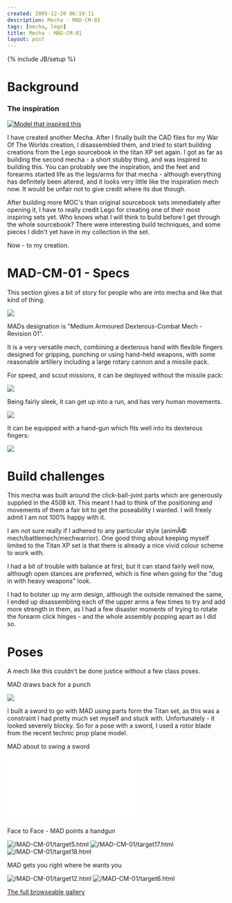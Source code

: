 ```yaml
---
created: 2005-12-20 06:19:11
description: Mecha - MAD-CM-01
tags: [mecha, lego]
title: Mecha - MAD-CM-01
layout: post
---
```

{% include JB/setup %}

# Background

### The inspiration
[![Model that inspired this](/MAD-CM-01/thumbnails/image346.jpg)](/MAD-CM-01/target0.html)

I have created another Mecha. After I finally built the CAD files for my War Of The Worlds creation, I disassembled them, and tried to start building creations from the Lego sourcebook in the titan XP set again. I got as far as building the second mecha - a short stubby thing, and was inspired to building this. You can probably see the inspiration, and the feet and forearms started life as the legs/arms for that mecha - although everything has definitely been altered, and it looks very little like the inspiration mech now. It would be unfair not to give credit where its due though.

After building more MOC's than original sourcebook sets immediately after opening it, I have to really credit Lego for creating one of their most inspiring sets yet. Who knows what I will think to build before I get through the whole sourcebook? There were interesting build techniques, and some pieces I didn't yet have in my collection in the set.

Now - to my creation.

# MAD-CM-01 - Specs

This section gives a bit of story for people who are into mecha and like that kind of thing.

![](/MAD-CM-01/images/p1010129.jpg)

MADs designation is "Medium Armoured Dexterous-Combat Mech - Revision 01".

It is a very versatile mech, combining a dexterous hand with flexible fingers designed for gripping, punching or using hand-held weapons, with some reasonable artillery including a large rotary cannon and a missile pack.

For speed, and scout missions, it can be deployed without the missile pack:

![](/MAD-CM-01/images/p1010128.jpg)

Being fairly sleek, it can get up into a run, and has very human movements.

![](/MAD-CM-01/images/p1010143.jpg)

It can be equipped with a hand-gun which fits well into its dexterous fingers:

![](/MAD-CM-01/images/p1010138.jpg)

# Build challenges

This mecha was built around the click-ball-joint parts which are generously supplied in the 4508 kit. This meant I had to think of the positioning and movements of them a fair bit to get the poseability I wanted. I will freely admit I am not 100% happy with it.

I am not sure really if I adhered to any particular style (animÃ© mech/battlemech/mechwarrior). One good thing about keeping myself limited to the Titan XP set is that there is already a nice vivid colour scheme to work with.

I had a bit of trouble with balance at first, but it can stand fairly well now, although open stances are preferred, which is fine when going for the "dug in with heavy weapons" look.

I had to bolster up my arm design, although the outside remained the same, I ended up disassembling each of the upper arms a few times to try and add more strength in them, as I had a few disaster moments of trying to rotate the forearm click hinges - and the whole assembly popping apart as I did so.

# Poses

A mech like this couldn't be done justice without a few class poses.

MAD draws back for a punch

![](/MAD-CM-01/images/p1010132.jpg)

I built a sword to go with MAD using parts form the Titan set, as this was a constraint I had pretty much set myself and stuck with. Unfortunately - it looked severely blocky. So for a pose with a sword, I used a rotor blade from the recent technic prop plane model.

MAD about to swing a sword

![ ![](/MAD-CM-01/thumbnails/p1010139.jpg) ](/MAD-CM-01/target7.html)

Face to Face - MAD points a handgun

![/MAD-CM-01/target5.html](/MAD-CM-01/thumbnails/p1010140.jpg)
![/MAD-CM-01/target17.html](/MAD-CM-01/thumbnails/p1010141.jpg)
![/MAD-CM-01/target18.html](/MAD-CM-01/thumbnails/p1010142.jpg)

MAD gets you right where he wants you

![/MAD-CM-01/target12.html](/MAD-CM-01/thumbnails/p1010134.jpg)
![/MAD-CM-01/target6.html](/MAD-CM-01/thumbnails/p1010145.jpg)

[The full browseable gallery](/MAD-CM-01/index.html)
